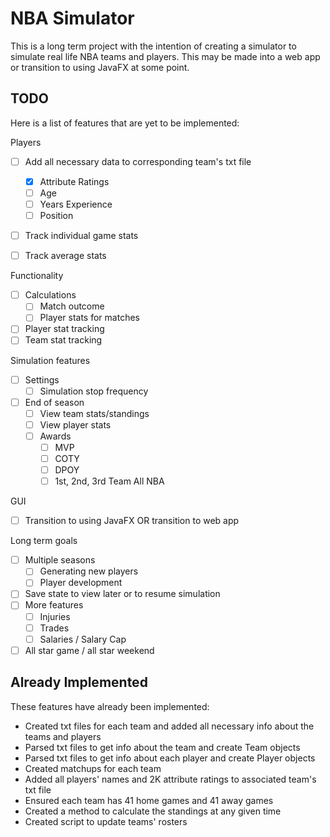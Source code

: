 # NBA Simulator

<p>This is a long term project with the intention of creating a simulator to simulate real life NBA teams and players. This may be made into a web app or transition to using JavaFX at some point.</p>

## TODO
<p>Here is a list of features that are yet to be implemented:</p>
<p>Players</p>

- [ ] Add all necessary data to corresponding team's txt file
    - [x] Attribute Ratings
    - [ ] Age
    - [ ] Years Experience
    - [ ] Position
- [ ] Track individual game stats
- [ ] Track average stats


<p>Functionality</p>

- [ ] Calculations
    - [ ] Match outcome
    - [ ] Player stats for matches
- [ ] Player stat tracking
- [ ] Team stat tracking

<p>Simulation features</p>

- [ ] Settings
    - [ ] Simulation stop frequency
- [ ] End of season
  - [ ] View team stats/standings
  - [ ] View player stats
  - [ ] Awards
      - [ ] MVP
      - [ ] COTY
      - [ ] DPOY
      - [ ] 1st, 2nd, 3rd Team All NBA

<p>GUI</p>

- [ ] Transition to using JavaFX OR transition to web app

<p>Long term goals</p>

- [ ] Multiple seasons
    - [ ] Generating new players
    - [ ] Player development
- [ ] Save state to view later or to resume simulation
- [ ] More features
  - [ ] Injuries
  - [ ] Trades
  - [ ] Salaries / Salary Cap
- [ ] All star game / all star weekend

## Already Implemented
<p>These features have already been implemented:</p>

- Created txt files for each team and added all necessary info about the teams and players
- Parsed txt files to get info about the team and create Team objects
- Parsed txt files to get info about each player and create Player objects
- Created matchups for each team
- Added all players' names and 2K attribute ratings to associated team's txt file
- Ensured each team has 41 home games and 41 away games
- Created a method to calculate the standings at any given time
- Created script to update teams' rosters
